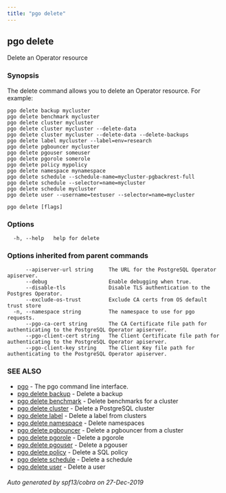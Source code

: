 ```yaml
---
title: "pgo delete"
---
```

## pgo delete

Delete an Operator resource

### Synopsis

The delete command allows you to delete an Operator resource. For example:

	pgo delete backup mycluster
	pgo delete benchmark mycluster
	pgo delete cluster mycluster
	pgo delete cluster mycluster --delete-data
	pgo delete cluster mycluster --delete-data --delete-backups
	pgo delete label mycluster --label=env=research
	pgo delete pgbouncer mycluster
	pgo delete pgouser someuser
	pgo delete pgorole somerole
	pgo delete policy mypolicy
	pgo delete namespace mynamespace
	pgo delete schedule --schedule-name=mycluster-pgbackrest-full
	pgo delete schedule --selector=name=mycluster
	pgo delete schedule mycluster
	pgo delete user --username=testuser --selector=name=mycluster

```
pgo delete [flags]
```

### Options

```
  -h, --help   help for delete
```

### Options inherited from parent commands

```
      --apiserver-url string     The URL for the PostgreSQL Operator apiserver.
      --debug                    Enable debugging when true.
      --disable-tls              Disable TLS authentication to the Postgres Operator.
      --exclude-os-trust         Exclude CA certs from OS default trust store
  -n, --namespace string         The namespace to use for pgo requests.
      --pgo-ca-cert string       The CA Certificate file path for authenticating to the PostgreSQL Operator apiserver.
      --pgo-client-cert string   The Client Certificate file path for authenticating to the PostgreSQL Operator apiserver.
      --pgo-client-key string    The Client Key file path for authenticating to the PostgreSQL Operator apiserver.
```

### SEE ALSO

* [pgo](/pgo-cli/reference/pgo/)	 - The pgo command line interface.
* [pgo delete backup](/pgo-cli/reference/pgo_delete_backup/)	 - Delete a backup
* [pgo delete benchmark](/pgo-cli/reference/pgo_delete_benchmark/)	 - Delete benchmarks for a cluster
* [pgo delete cluster](/pgo-cli/reference/pgo_delete_cluster/)	 - Delete a PostgreSQL cluster
* [pgo delete label](/pgo-cli/reference/pgo_delete_label/)	 - Delete a label from clusters
* [pgo delete namespace](/pgo-cli/reference/pgo_delete_namespace/)	 - Delete namespaces
* [pgo delete pgbouncer](/pgo-cli/reference/pgo_delete_pgbouncer/)	 - Delete a pgbouncer from a cluster
* [pgo delete pgorole](/pgo-cli/reference/pgo_delete_pgorole/)	 - Delete a pgorole
* [pgo delete pgouser](/pgo-cli/reference/pgo_delete_pgouser/)	 - Delete a pgouser
* [pgo delete policy](/pgo-cli/reference/pgo_delete_policy/)	 - Delete a SQL policy
* [pgo delete schedule](/pgo-cli/reference/pgo_delete_schedule/)	 - Delete a schedule
* [pgo delete user](/pgo-cli/reference/pgo_delete_user/)	 - Delete a user

###### Auto generated by spf13/cobra on 27-Dec-2019

